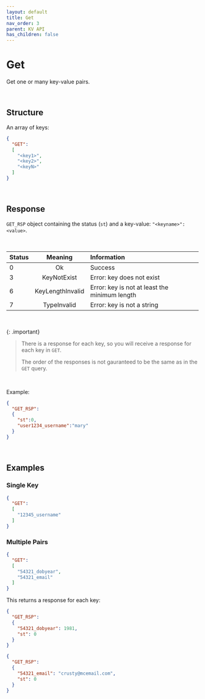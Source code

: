 ```yaml
---
layout: default
title: Get
nav_order: 3
parent: KV API
has_children: false
---
```


# Get
Get one or many key-value pairs.


<br/>

## Structure

An array of keys:

```json
{
  "GET":
  [
    "<key1>",
    "<key2>",
    "<keyN>"
  ]
}
```

<br/>

## Response
`GET_RSP` object containing the status (`st`) and a key-value:  `"<keyname>":<value>`.

<br/>

| Status  | Meaning | Information      | 
|:---     |:---:    |:---      |
|0        | Ok | Success |
|3        | KeyNotExist | Error: key does not exist |
|6        | KeyLengthInvalid | Error: key is not at least the minimum length |
|7        | TypeInvalid | Error: key is not a string |


<br/>

{: .important}
> There is a response for each key, so you will receive a response for each key in `GET`.
>
> The order of the responses is not gauranteed to be the same as in the `GET` query.

<br/>

Example:

```json
{
  "GET_RSP":
  {
    "st":0,
    "user1234_username":"mary"
  }
}
```


<br/>

## Examples

### Single Key
```json
{
  "GET":
  [
    "12345_username"
  ]
}
```

### Multiple Pairs

```json
{
  "GET":
  [
    "54321_dobyear",
    "54321_email"
  ]
}
```

This returns a response for each key:

```json
{
  "GET_RSP":
  {
    "54321_dobyear": 1981,
    "st": 0
  }
}
```

```json
{
  "GET_RSP":
  {
    "54321_email": "crusty@mcemail.com",
    "st": 0
  }
}
```